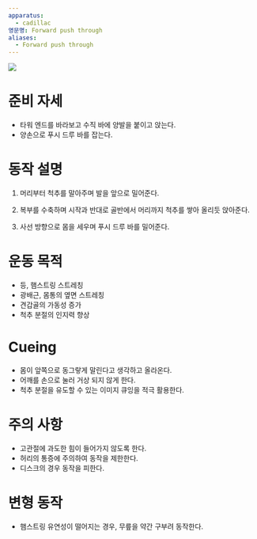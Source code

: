 ```yaml
---
apparatus:
  - cadillac
영문명: Forward push through
aliases:
  - Forward push through
---
```


![](https://youtu.be/DCc0kI9B_4s?si=5-xRfOsukJVzYiWd)

# 준비 자세

- 타워 엔드를 바라보고 수직 바에 양발을 붙이고 앉는다.
- 양손으로 푸시 드루 바를 잡는다.

# 동작 설명

1. 머리부터 척추를 말아주며 발을 앞으로 밀어준다.

2. 복부를 수축하며 시작과 반대로 골반에서 머리까지 척추를 쌓아 올리듯 앉아준다.

3. 사선 방향으로 몸을 세우며 푸시 드루 바를 밀어준다.

# 운동 목적

- 등, 햄스트링 스트레칭
- 광배근, 몸통의 옆면 스트레칭
- 견갑골의 가동성 증가
- 척추 분절의 인지력 향상

# Cueing

- 몸이 앞쪽으로 동그랗게 말린다고 생각하고 올라온다.
- 어깨를 손으로 눌러 거상 되지 않게 한다.
- 척추 분절을 유도할 수 있는 이미지 큐잉을 적극 활용한다.

# 주의 사항

- 고관절에 과도한 힘이 들어가지 않도록 한다.
- 허리의 통증에 주의하여 동작을 제한한다.
- 디스크의 경우 동작을 피한다.

# 변형 동작

- 햄스트링 유연성이 떨어지는 경우, 무릎을 약간 구부려 동작한다.